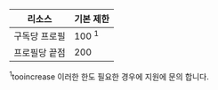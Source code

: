 | 리소스 | 기본 제한 |
| --- | --- |
| 구독당 프로필 |100 <sup>1</sup> |
| 프로필당 끝점 |200 |

<sup>1</sup>tooincrease 이러한 한도 필요한 경우에 지원에 문의 합니다.

